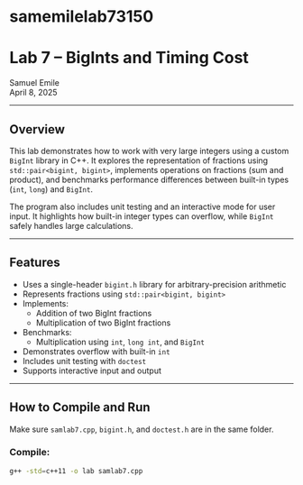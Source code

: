 # samemilelab73150

# Lab 7 – BigInts and Timing Cost

Samuel Emile  
April 8, 2025  

---

## Overview

This lab demonstrates how to work with very large integers using a custom `BigInt` library in C++. It explores the representation of fractions using `std::pair<bigint, bigint>`, implements operations on fractions (sum and product), and benchmarks performance differences between built-in types (`int`, `long`) and `BigInt`.

The program also includes unit testing and an interactive mode for user input. It highlights how built-in integer types can overflow, while `BigInt` safely handles large calculations.

---

## Features

- Uses a single-header `bigint.h` library for arbitrary-precision arithmetic
- Represents fractions using `std::pair<bigint, bigint>`
- Implements:
  - Addition of two BigInt fractions
  - Multiplication of two BigInt fractions
- Benchmarks:
  - Multiplication using `int`, `long int`, and `BigInt`
- Demonstrates overflow with built-in `int`
- Includes unit testing with `doctest`
- Supports interactive input and output

---

## How to Compile and Run

Make sure `samlab7.cpp`, `bigint.h`, and `doctest.h` are in the same folder.

### Compile:
```bash
g++ -std=c++11 -o lab samlab7.cpp
